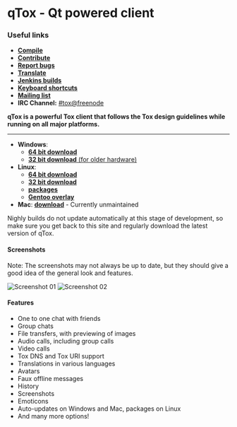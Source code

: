 # qTox - Qt powered client

### Useful links
- [**Compile**](https://github.com/tux3/qTox/blob/master/INSTALL.md)
- [**Contribute**](https://github.com/tux3/qTox/wiki#contributing)
- [**Report bugs**](https://github.com/tux3/qTox/wiki/Writing-Useful-Bug-Reports)
- [**Translate**](https://github.com/tux3/qTox/wiki/Translating)
- [**Jenkins builds**](https://build.tox.chat/)
- [**Keyboard shortcuts**](https://github.com/tux3/qTox/wiki/Keyboard-shortcuts)
- [**Mailing list**](https://lists.tox.chat)
- **IRC Channel:** [#tox@freenode](https://webchat.freenode.net/?channels=tox)

**qTox is a powerful Tox client that follows the Tox design guidelines while running on all major platforms.**

----

* **Windows**:
  - [**64 bit download**](https://build.tox.chat/view/Clients/job/qTox_build_windows_x86-64_release/lastSuccessfulBuild/artifact/qTox_build_windows_x86-64_release.zip)
  - [**32 bit download** (for older hardware)](https://build.tox.chat/view/Clients/job/qTox_build_windows_x86_release/lastSuccessfulBuild/artifact/qTox_build_windows_x86_release.zip)
* **Linux**:
  - [**64 bit download**](https://build.tox.chat/view/Clients/job/qTox_build_linux_x86-64_release/lastSuccessfulBuild/artifact/qTox_build_linux_x86-64_release.tar.xz)
  - [**32 bit download**](https://build.tox.chat/view/Clients/job/qTox_build_linux_x86_release/lastSuccessfulBuild/artifact/qTox_build_linux_x86_release.tar.xz)
  - [**packages**](/INSTALL.md#simple-install)
  - [**Gentoo overlay**](https://github.com/Tox/gentoo-overlay-tox)
* **Mac**: [**download**](#) - Currently unmaintained  

Nighly builds do not update automatically at this stage of development, so make sure you get back to this site and regularly download the latest version of qTox.


#### Screenshots
Note: The screenshots may not always be up to date, but they should give a good idea of the general look and features.


![Screenshot 01](https://i.imgur.com/hwGmDeK.png)
![Screenshot 02](https://i.imgur.com/tmX8z9s.png)


#### Features

- One to one chat with friends
- Group chats
- File transfers, with previewing of images
- Audio calls, including group calls
- Video calls
- Tox DNS and Tox URI support
- Translations in various languages
- Avatars
- Faux offline messages
- History
- Screenshots
- Emoticons
- Auto-updates on Windows and Mac, packages on Linux
- And many more options!
